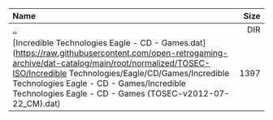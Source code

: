 |Name|Size|
|:---|---:|
|[..](../index.html)|DIR|
|[Incredible Technologies Eagle - CD - Games.dat](https://raw.githubusercontent.com/open-retrogaming-archive/dat-catalog/main/root/normalized/TOSEC-ISO/Incredible Technologies/Eagle/CD/Games/Incredible Technologies Eagle - CD - Games/Incredible Technologies Eagle - CD - Games (TOSEC-v2012-07-22_CM).dat)|1397|
